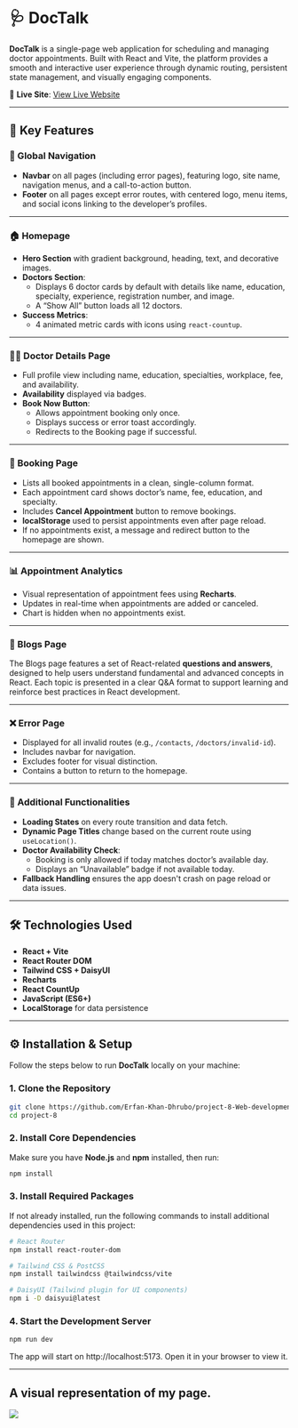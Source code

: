 # 🩺 DocTalk

**DocTalk** is a single-page web application for scheduling and managing doctor appointments. Built with React and Vite, the platform provides a smooth and interactive user experience through dynamic routing, persistent state management, and visually engaging components.

🔗 **Live Site**: [View Live Website](https://project-8-web-development.netlify.app/)

---

## 🧩 Key Features

### 🔹 Global Navigation

- **Navbar** on all pages (including error pages), featuring logo, site name, navigation menus, and a call-to-action button.
- **Footer** on all pages except error routes, with centered logo, menu items, and social icons linking to the developer’s profiles.

---

### 🏠 Homepage

- **Hero Section** with gradient background, heading, text, and decorative images.
- **Doctors Section**:
  - Displays 6 doctor cards by default with details like name, education, specialty, experience, registration number, and image.
  - A “Show All” button loads all 12 doctors.
- **Success Metrics**:
  - 4 animated metric cards with icons using `react-countup`.

---

### 👨‍⚕️ Doctor Details Page

- Full profile view including name, education, specialties, workplace, fee, and availability.
- **Availability** displayed via badges.
- **Book Now Button**:
  - Allows appointment booking only once.
  - Displays success or error toast accordingly.
  - Redirects to the Booking page if successful.

---

### 📅 Booking Page

- Lists all booked appointments in a clean, single-column format.
- Each appointment card shows doctor’s name, fee, education, and specialty.
- Includes **Cancel Appointment** button to remove bookings.
- **localStorage** used to persist appointments even after page reload.
- If no appointments exist, a message and redirect button to the homepage are shown.

---

### 📊 Appointment Analytics

- Visual representation of appointment fees using **Recharts**.
- Updates in real-time when appointments are added or canceled.
- Chart is hidden when no appointments exist.

---

### 📝 Blogs Page

The Blogs page features a set of React-related **questions and answers**, designed to help users understand fundamental and advanced concepts in React. Each topic is presented in a clear Q&A format to support learning and reinforce best practices in React development.

---

### ❌ Error Page

- Displayed for all invalid routes (e.g., `/contacts`, `/doctors/invalid-id`).
- Includes navbar for navigation.
- Excludes footer for visual distinction.
- Contains a button to return to the homepage.

---

### 🌟 Additional Functionalities

- **Loading States** on every route transition and data fetch.
- **Dynamic Page Titles** change based on the current route using `useLocation()`.
- **Doctor Availability Check**:
  - Booking is only allowed if today matches doctor’s available day.
  - Displays an “Unavailable” badge if not available today.
- **Fallback Handling** ensures the app doesn't crash on page reload or data issues.

---

## 🛠️ Technologies Used

- **React + Vite**
- **React Router DOM**
- **Tailwind CSS + DaisyUI**
- **Recharts**
- **React CountUp**
- **JavaScript (ES6+)**
- **LocalStorage** for data persistence

---

## ⚙️ Installation & Setup

Follow the steps below to run **DocTalk** locally on your machine:

### 1. Clone the Repository

```bash
git clone https://github.com/Erfan-Khan-Dhrubo/project-8-Web-development.git
cd project-8
```

### 2. Install Core Dependencies

Make sure you have **Node.js** and **npm** installed, then run:

```bash
npm install
```

### 3. Install Required Packages

If not already installed, run the following commands to install additional dependencies used in this project:

```bash
# React Router
npm install react-router-dom

# Tailwind CSS & PostCSS
npm install tailwindcss @tailwindcss/vite

# DaisyUI (Tailwind plugin for UI components)
npm i -D daisyui@latest
```

### 4. Start the Development Server

```bash
npm run dev
```

The app will start on http://localhost:5173. Open it in your browser to view it.

---

## A visual representation of my page.

<img src="/Web pic/pic 1.png">

